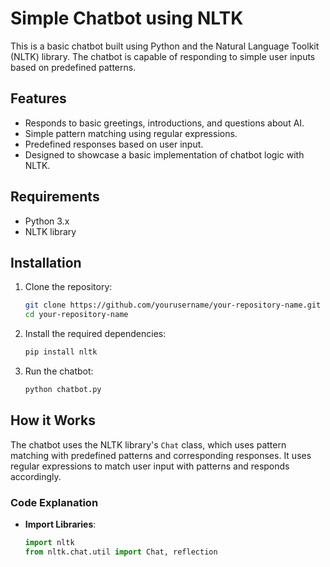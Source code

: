 # Simple Chatbot using NLTK

This is a basic chatbot built using Python and the Natural Language Toolkit (NLTK) library. The chatbot is capable of responding to simple user inputs based on predefined patterns.

## Features

- Responds to basic greetings, introductions, and questions about AI.
- Simple pattern matching using regular expressions.
- Predefined responses based on user input.
- Designed to showcase a basic implementation of chatbot logic with NLTK.

## Requirements

- Python 3.x
- NLTK library

## Installation

1. Clone the repository:

    ```bash
    git clone https://github.com/yourusername/your-repository-name.git
    cd your-repository-name
    ```

2. Install the required dependencies:

    ```bash
    pip install nltk
    ```

3. Run the chatbot:

    ```bash
    python chatbot.py
    ```

## How it Works

The chatbot uses the NLTK library's `Chat` class, which uses pattern matching with predefined patterns and corresponding responses. It uses regular expressions to match user input with patterns and responds accordingly.

### Code Explanation

- **Import Libraries**: 

  ```python
  import nltk
  from nltk.chat.util import Chat, reflection
   ```
